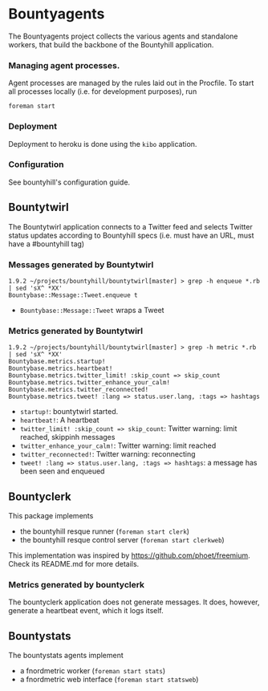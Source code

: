 # Bountyagents

The Bountyagents project collects the various agents and standalone workers, that build the
backbone of the Bountyhill application. 

### Managing agent processes.

Agent processes are managed by the rules laid out in the Procfile. To start 
all processes locally (i.e. for development purposes), run

    foreman start
    
### Deployment

Deployment to heroku is done using the `kibo` application.

### Configuration

See bountyhill's configuration guide.

## Bountytwirl

The Bountytwirl application connects to a Twitter feed and selects Twitter status updates
according to Bountyhill specs (i.e. must have an URL, must have a #bountyhill tag)

### Messages generated by Bountytwirl

    1.9.2 ~/projects/bountyhill/bountytwirl[master] > grep -h enqueue *.rb | sed 'sX^ *XX'
    Bountybase::Message::Tweet.enqueue t

- `Bountybase::Message::Tweet` wraps a Tweet

### Metrics generated by Bountytwirl

    1.9.2 ~/projects/bountyhill/bountytwirl[master] > grep -h metric *.rb | sed 'sX^ *XX'
    Bountybase.metrics.startup!
    Bountybase.metrics.heartbeat!
    Bountybase.metrics.twitter_limit! :skip_count => skip_count
    Bountybase.metrics.twitter_enhance_your_calm!
    Bountybase.metrics.twitter_reconnected!
    Bountybase.metrics.tweet! :lang => status.user.lang, :tags => hashtags

- `startup!`: bountytwirl started.
- `heartbeat!`: A heartbeat
- `twitter_limit! :skip_count => skip_count`: Twitter warning: limit reached, skippinh messages
- `twitter_enhance_your_calm!`: Twitter warning: limit reached
- `twitter_reconnected!`: Twitter warning: reconnecting
- `tweet! :lang => status.user.lang, :tags => hashtags`: a message has been seen and enqueued

## Bountyclerk

This package implements 

- the bountyhill resque runner (`foreman start clerk`)
- the bountyhill resque control server (`foreman start clerkweb`)

This implementation was inspired by https://github.com/phoet/freemium. Check its README.md for more details.

### Metrics generated by bountyclerk

The bountyclerk application does not generate messages. It does, however, generate a heartbeat event,
which it logs itself.

## Bountystats

The bountystats agents implement 

- a fnordmetric worker (`foreman start stats`)
- a fnordmetric web interface (`foreman start statsweb`)
